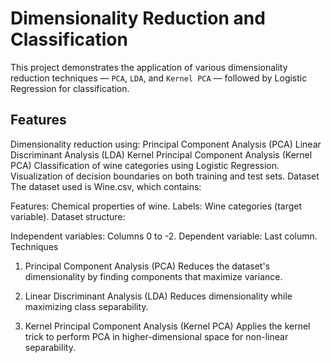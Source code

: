 # Dimensionality Reduction and Classification
This project demonstrates the application of various dimensionality reduction techniques — `PCA`, `LDA`, and `Kernel PCA` — followed by Logistic Regression for classification.

## Features
Dimensionality reduction using:
Principal Component Analysis (PCA)
Linear Discriminant Analysis (LDA)
Kernel Principal Component Analysis (Kernel PCA)
Classification of wine categories using Logistic Regression.
Visualization of decision boundaries on both training and test sets.
Dataset
The dataset used is Wine.csv, which contains:

Features: Chemical properties of wine.
Labels: Wine categories (target variable).
Dataset structure:

Independent variables: Columns 0 to -2.
Dependent variable: Last column.
Techniques
1. Principal Component Analysis (PCA)
Reduces the dataset's dimensionality by finding components that maximize variance.

2. Linear Discriminant Analysis (LDA)
Reduces dimensionality while maximizing class separability.

3. Kernel Principal Component Analysis (Kernel PCA)
Applies the kernel trick to perform PCA in higher-dimensional space for non-linear separability.
